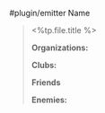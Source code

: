 
#plugin/emitter Name 
> <%tp.file.title %>
>
>**Organizations:**
>
>**Clubs:** 
>
>**Friends**
>
>**Enemies:**


 
